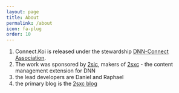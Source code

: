 ```yaml
---
layout: page
title: About
permalink: /about
icon: fa-plug
order: 10
---
```


1. Connect.Koi is released under the stewardship [DNN-Connect Association](https://www.dnn-connect.org/).
1. The work was sponsored by [2sic](https://www.2sic.com), makers of [2sxc](https://2sxc.org) - the content management extension for DNN
1. the lead developers are Daniel and Raphael
1. the primary blog is the [2sxc blog](https://2sxc.org/en/blog)